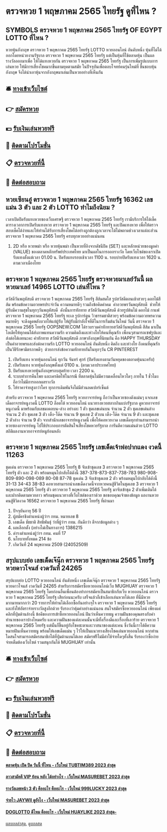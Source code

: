 # ตรวจหวย 1 พฤษภาคม 2565 ไทยรัฐ ดูที่ไหน ?
## SYMBOLS ตรวจหวย 1 พฤษภาคม 2565 ไทยรัฐ OF EGYPT LOTTO ที่ไหน ?
หวยหุ้นอังกฤษ ตรวจหวย 1 พฤษภาคม 2565 ไทยรัฐ LOTTO หวยออนไลน์ อันดับหนึ่ง หุ้นที่ไม่ได้ออกโดยหน่วยงานรัฐบาล ตรวจหวย 1 พฤษภาคม 2565 ไทยรัฐ แต่เป็นหุ้นที่ใช้ตลาดหุ้น เป็นผลรางวัลออกมาเพื่อ ให้ได้แทงหวยกัน ตรวจหวย 1 พฤษภาคม 2565 ไทยรัฐ เป็นการเพิ่มรูปแบบการเล่นหวย ให้มีการเสี่ยงโชคมากขึ้นตามยุคตามสมัย ในปัจจุบันเพื่อตอบโจทย์คนรุ่นใหม่ที่ ชื่นชอบหุ้นอังกฤษ จึงได้นำเอาหุ้นจากอังกฤษมาเล่นเป็นหวยอย่างที่เห็นกัน

## 🛎 [ทางเข้าเว็บไซต์](https://bit.ly/3BG5bNw)
## 👉 [สมัครหวย](https://bit.ly/3BG5bNw)
## 💵 [รับเงินเล่นหวยฟรี](https://bit.ly/3C3mvgS)
## 👑 [ติดตามโปรโมชั่น](https://bit.ly/3C3mvgS)
## 📋 [ตรวจหวยที่นี้](https://bit.ly/3C3mvgS)
## 📱 [ติดต่อสอบถาม](https://bit.ly/3C3mvgS)

## หวยเซียนอู๋ ตรวจหวย 1 พฤษภาคม 2565 ไทยรัฐ 16362 เลขแม่น 3 ตัว และ 2 ตัว LOTTO ทำไมถึงนิยม ?
เวลาเปิดปิดรับแทงหวยของเว็บเศรษฐี ตรวจหวย 1 พฤษภาคม 2565 ไทยรัฐ เรามีบริการให้ได้เช็คตารางเวลาการเปิดรับแทงหวย ตรวจหวย 1 พฤษภาคม 2565 ไทยรัฐ และปิดแทงหวย เพื่อให้ตรวจสอบเช็คได้ง่ายและให้ท่านได้รับการเสี่ยงโชคได้อย่างถูกต้องถูกเวลาจะได้ไม่พลาดช่วงเวลาแต่ละส่วน ตรวจหวย 1 พฤษภาคม 2565 ไทยรัฐ ครบทุกหวยอย่างแน่นอน
1. 2D หรือ หวยพม่า หรือ หวยหุ้นพม่า เป็นหวยที่อิงจากดัชนีปิด (SET) และหลักหน่วยของมูลค่า (VALUE) ของตลาดหลักทรัพย์ประเทศไทย มาเป็นผลในการออกรางวัล โดยเว็บไซต์ของเราเปิดรับแทงตั้งแต่เวลา 01.00 น. ปิดรับแทงรอบเช้าเวลา 1100 น. รอบบ่ายปิดรับแทงเวลา 1620 น. ตามเวลาเมืองไทย

## ตรวจหวย 1 พฤษภาคม 2565 ไทยรัฐ ตรวจหวยมาเลย์วันนี้ ผลหวยมาเลย์ 14965 LOTTO เล่นที่ไหน ?
สวัสดีวันพฤหัสบดี ตรวจหวย 1 พฤษภาคม 2565 ไทยรัฐ สีส้มสดใส รูปสวัสดีตอนเช้าสวยๆ ดอกไม้สีส้ม พร้อมข้อความอวยพรประจำวัน ความหมายดีๆ รวมถึงข้อคิดคำคม  คำอวยพรวันพฤหัสบดี  ช่วยให้ผู้รับมีความสุขในทุกๆวันพฤหัสบดี  ดังนั้นการทักทาย สวัสดีวันพฤหัสบดี ด้วยรูปต้นไม้ ดอกไม้ กาแฟ ตรวจหวย 1 พฤษภาคม 2565 ไทยรัฐ ทะเล รูปการ์ตูน วิวธรรมชาติสวยๆ พร้อมข้อความอวยพรความหมายดีๆ  จะดึงดูดพลังบวกให้แก่ผู้รับ ให้ผู้รับมีกำลังใจที่ดีในการเริ่มต้นวันใหม่
วันนี้ ตรวจหวย 1 พฤษภาคม 2565 ไทยรัฐ OOPSNEW.COM ได้รวบรวมคำทักทายสวัสดีวันพฤหัสบดี สีส้ม มาเป็นไอเดียให้ทุกคนได้ส่งภาพแทนความรัก ความคิดถึงและห่วงใยให้คนที่คุณรัก เพื่อนๆสามารถเซฟรูปและส่งต่อได้เลยนะคะ
คำทักทาย สวัสดีวันพฤหัสบดี ภาษาอังกฤษที่นิยมกัน คือ HAPPY THURSDAY เป็นคำอวยพรและส่งต่อความรัก LOTTO หวยออนไลน์ อันดับหนึ่ง คิดถึง และห่วงใย ถึงคนที่คุณรัก เป็นวิธีรักษามิตรภาพดีๆ  ด้วยการส่งข้อความทักทายกันในทุกๆวัน
CR PINTEREST
1. เปิดรับแทง หวยหุ้นออนไลน์ ทุกวัน จันทร์ ศุกร์ (ปิดรับแทงตามวันหยุดของตลาดหุ้นนะครับ)
2. เปิดรับแทง หวยหุ้นอังกฤษตั้งแต่ 0100 น. (ตามเวลาประเทศไทย)
3. ปิดรับแทงหวยหุ้นอังกฤษรอบสุดท้าย เวลา 2200 น.
4. ระบบทำการคืนโพย และเครดิตให้ในกรณี ที่ตลาดหุ้นไม่มีความเคลื่อนไหวใดๆ ภายใน 1 ชั่วโมง ถือว่าไม่มีการออกผลรางวัล
5. ให้ราคาจ่ายสูงกว่าใคร ทุกการเดิมพันจึงไม่มีส่วนลดเปอร์เซ็นต์

สำหรับ ตรวจหวย 1 พฤษภาคม 2565 ไทยรัฐ หวยอาจารย์หนู ถือว่าเป็นหวยซองดังแม่นๆ แจกเลขเด็ดอาจารย์หนูงวดนี้ LOTTO ล็อตโต้ หวยออนไลน์ แนวทางหวยสลากกินแบ่งรัฐบาล ดูหวยอาจารย์หนูงวดนี้ มาพร้อมกับเลขมงคลบน-ล่าง อย่างละ 1 ตัว ชุดเลขเด่นบน จำนวน 2 ตัว ชุดเลขเด่นล่าง จำนวน 2 ตัว ชุดเลข 3 ตัว เต็ง-โต๊ด จำนวน 9 ชุดเลข 2 ตัวบน เต็ง-โต๊ด จำนวน 9 ตัว
และชุดเลข 2 ตัวล่าง จำนวน 9 ตัว จากสำนักเลขอาจารย์หนูงวดนี้ เพื่อให้คอหวยงวด เลขเด็ดทุกท่านสามารถนำหวยซองอาจารย์หนู ไปใช้ประกอบการตัดสินใจเสี่ยงโชคหวยรัฐบาล การันตีความแม่นด้วย LOTTO สถิติผลงานหวยอาจารย์หนูย้อนหลัง

## ตรวจหวย 1 พฤษภาคม 2565 ไทยรัฐ เลขเด็ดเจ้าพ่อปากแดง งวดนี้ 11263
ชุดเด่น ตรวจหวย 1 พฤษภาคม 2565 ไทยรัฐ 8 จับเข้าชุดเลข 3 ตรวจหวย 1 พฤษภาคม 2565 ไทยรัฐ ตัว และ 2 ตัว พร้อมหมุนไปกลับได้ดังนี้
387-378-873-837-738-783
980-908-809-890-098-089
80-08
87-78
ชุดเด่น 3 จับเข้าชุดเลข 2 ตัว พร้อมหมุนไปกลับได้ดังนี้
31-13
34-43
38-83
คอหวยสามารถนำเลขเด็ดงวดนี้จากหวยคนสู้ชีวิตในชุดเลข 3 ตรวจหวย 1 พฤษภาคม 2565 ไทยรัฐ ตัว ตรวจหวย 1 พฤษภาคม 2565 ไทยรัฐ มาจับเข้าชุด 2 ตัวเพิ่มเติมได้ และฝากติดตามหวยลาว พร้อมชุดแนวทางที่เว็บไซต์ของเราด้วย
ขอขอบคุณเจ้าของข้อมูล
ผลงานหวยคนสู้ชีวิตงวด 16562 ตรวจหวย 1 พฤษภาคม 2565 ไทยรัฐ ที่ผ่านมา

1. ปัจจุบันอายุ 56 ปี
2. ผู้สมัครชิงตำแหน่งผู้ว่าฯ กทม. หมายเลข 8
3. เลขเด็ด ชัชชาติ สิทธิพันธุ์ ว่าที่ผู้ว่าฯ กทม. กันดีกว่า ตีจากข้อมูลต่าง ๆ
4. ผลเลือกตั้ง (อย่างไม่เป็นทางการ) 1386215
5. ดำรงตำแหน่งผู้ว่าฯ กทม. คนที่ 17
6. นโยบายทั้งหมด 214 ข้อ
7. เกิดวันที่ 24 พฤษภาคม 2509 (24052509)

## สรุปแบบย่อ เลขเด็ดเจ๊นุ๊ก ตรวจหวย 1 พฤษภาคม 2565 ไทยรัฐ หวยดาวโจนส์ งวดวันที่ 24265
สรุปแบบย่อ LOTTO หวยออนไลน์ อันดับหนึ่ง เลขเด็ดเจ๊นุ๊ก ตรวจหวย 1 พฤษภาคม 2565 ไทยรัฐ หวยดาวโจนส์ งวดวันที่ 24265 สำหรับการสมัครซื้อหวยออนไลน์เว็บ MUGHUAY ตรวจหวย 1 พฤษภาคม 2565 ไทยรัฐ โดยก่อนอื่นเพื่อนต้องทำการสมัครเป็นสมาชิกกับเว็บ หวยออนไลน์ ตรวจหวย 1 พฤษภาคม 2565 ไทยรัฐ เสียก่อนนะครับ เสร็จแล้วก็เข้าเลือกเล่นหวยได้เลย ที่นี่มีหวยมากมายมากกว่า 20 รายการให้ท่านได้เลือกซื้อกันอย่างจุใจ ตรวจหวย 1 พฤษภาคม 2565 ไทยรัฐ และยังให้อัตราจ่ายรางวัลสูงอีกด้วย รับรองว่าคุ้มค่าอย่างแน่นอน
สนใจสมัครซื้อหวยออนไลน์ เพียงแค่คลิกที่ปุ่มด้านล้างนี้
ข้อดีของการเข้าซื้อหวยออนไลน์
ฝันว่าเห็นควายธนู ความฝันของคุณตรงกับคำทำนายของเราบ้างไหมครับ และความฝันของแต่ละคนนั้นจะมีทั้งเรื่องดีและเรื่องที่เลวร้าย ตรวจหวย 1 พฤษภาคม 2565 ไทยรัฐ แต่นั้นก็ขึ้นอยู่กับโชคชะตาและวาสนาของแต่ละคน ซึ่งวันนี้เราได้ตีความหมายฝันเห็นควายธนู พร้อมให้เลขเด็ดแม่น ๆ ไว้ให้เป็นแนวทางเสี่ยงโชคเล่นหวยออนไลน์ หากท่านใดสนใจสามารถสมัครสมาชิกได้ที่ปุ่มด้านบนได้เลย สมัครฟรีไม่มีค่าใช้จ่ายใดๆทั้งสิ้น รับรองว่าซื้อง่ายจ่ายเต็มต้องเว็บไซต์ รวมสนุกกันได้ MUGHUAY เท่านั้น

## 🛎 [ทางเข้าเว็บไซต์](https://bit.ly/3BG5bNw)
## 👉 [สมัครหวย](https://bit.ly/3BG5bNw)
## 💵 [รับเงินเล่นหวยฟรี](https://bit.ly/3C3mvgS)
## 👑 [ติดตามโปรโมชั่น](https://bit.ly/3C3mvgS)
## 📋 [ตรวจหวยที่นี้](https://bit.ly/3C3mvgS)
## 📱 [ติดต่อสอบถาม](https://bit.ly/3C3mvgS)

#### [ตลาดหุ้น เปิด ปิด วันนี้ ที่ไหน - เว็บใหม่ TUBTIM389 2023 ล่าสุด](https://atom.io/themes/ตลาดหุ้น%20เปิด%20ปิด%20วันนี้%20ที่ไหน%20-%20เว็บใหม่%20tubtim389%202023%20ล่าสุด)
#### [ลาวสามัคคี VIP ย้อน หลัง ได้อย่างไร - เว็บใหม่ MASUREBET 2023 ล่าสุด](https://atom.io/themes/ลาวสามัคคี%20vip%20ย้อน%20หลัง%20ได้อย่างไร%20-%20เว็บใหม่%20masurebet%202023%20ล่าสุด)
#### [รางวัลเลขหน้า 3 ตัว คืออะไร คืออะไร - เว็บใหม่ 999LUCKY 2023 ล่าสุด](https://atom.io/themes/รางวัลเลขหน้า%203%20ตัว%20คืออะไร%20คืออะไร%20-%20เว็บใหม่%20999lucky%202023%20ล่าสุด)
#### [จ่ายไว JAYWII ดูยังไง - เว็บใหม่ MASUREBET 2023 ล่าสุด](https://atom.io/themes/จ่ายไว%20jaywii%20ดูยังไง%20-%20เว็บใหม่%20masurebet%202023%20ล่าสุด)
#### [DOGLOTTO ดีไหม คืออะไร - เว็บใหม่ HUAYLIKE 2023 ล่าสุด-](https://atom.io/themes/doglotto%20ดีไหม%20คืออะไร%20-%20เว็บใหม่%20huaylike%202023%20ล่าสุด-)

[ผลบอลล่าสุด](https://siamsport.tv "ผลบอลล่าสุด"), [ดูบอลสด](https://siamsport.tv/ดูบอลสด "ดูบอลสด")
